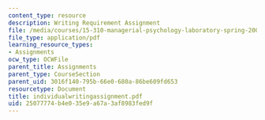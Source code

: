 ```yaml
---
content_type: resource
description: Writing Requirement Assignment
file: /media/courses/15-310-managerial-psychology-laboratory-spring-2003/25077774b4e035e9a67a3af8983fed9f_individualwritingassignment.pdf
file_type: application/pdf
learning_resource_types:
- Assignments
ocw_type: OCWFile
parent_title: Assignments
parent_type: CourseSection
parent_uid: 3016f140-795b-66e0-680a-86be609fd653
resourcetype: Document
title: individualwritingassignment.pdf
uid: 25077774-b4e0-35e9-a67a-3af8983fed9f
---
```

